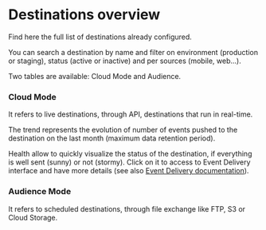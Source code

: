 # Destinations overview

Find here the full list of destinations already configured.

You can search a destination by name and filter on environment (production or staging), status (active or inactive) and per sources (mobile, web...).

Two tables are available: Cloud Mode and Audience.

### Cloud Mode

It refers to live destinations, through API, destinations that run in real-time.

The trend represents the evolution of number of events pushed to the destination on the last month (maximum data retention period).

Health allow to quickly visualize the status of the destination, if everything is well sent (sunny) or not (stormy). Click on it to access to Event Delivery interface and have more details (see also [Event Delivery documentation](event-delivery.md)).

### Audience Mode

It refers to scheduled destinations, through file exchange like FTP, S3 or Cloud Storage.

